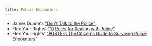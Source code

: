 ```yaml
---
title: Police Encounters
---
```


- James Duane's ["Don't Talk to the Police"](https://www.youtube.com/watch?v=d-7o9xYp7eE)
- Flex Your Rights' ["10 Rules for Dealing with Police"](https://www.youtube.com/watch?v=s4nQ_mFJV4I)
- Flex Your rights' ["BUSTED: The Citizen's Guide to Surviving Police Encounters"](https://www.youtube.com/watch?v=yqMjMPlXzdA)
